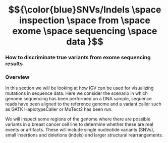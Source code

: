 # $${\color{blue}SNVs/Indels \space inspection \space from \space exome \space sequencing \space data }$$

### How to discriminate true variants from exome sequencing results

### Overview

In this section we will be looking at how IGV can be used for visualizing
mutations in sequence data. Here we consider the scenario in which genome
sequencing has been performed on a DNA sample, sequence reads have been
aligned to the reference genome and a variant caller such as GATK HaplotypeCaller
or MuTect2 has been run.

We will inspect some regions of the genome where there are possible variants
in a breast cancer cell line to determine whether these are real events or
artifacts. These will include single nucleotide variants (SNVs), small insertions
and deletions (indels) and larger structural rearrangements.
